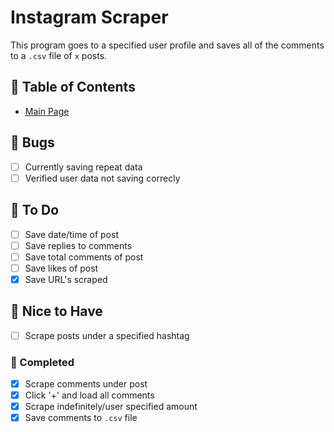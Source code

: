 # **Instagram Scraper**

This program goes to a specified user profile and saves all of the comments to a `.csv` file of `x` posts.

## **:bookmark: Table of Contents**

- [Main Page](https://github.com/amyjtech/sentiment_analysis)

## **:microbe: Bugs**

- [ ] Currently saving repeat data
- [ ] Verified user data not saving correcly

## **:memo: To Do**

- [ ] Save date/time of post
- [ ] Save replies to comments
- [ ] Save total comments of post
- [ ] Save likes of post
- [x] Save URL's scraped

## **:crystal_ball: Nice to Have**

- [ ] Scrape posts under a specified hashtag

### **:jigsaw: Completed**

- [x] Scrape comments under post
- [x] Click '+' and load all comments
- [x] Scrape indefinitely/user specified amount
- [x] Save comments to `.csv` file
